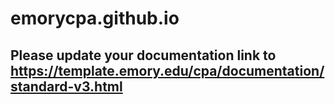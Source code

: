 # emorycpa.github.io

## Please update your documentation link to https://template.emory.edu/cpa/documentation/standard-v3.html
